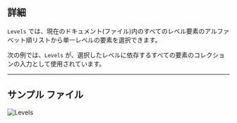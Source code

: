 ## 詳細
`Levels` では、現在のドキュメント(ファイル)内のすべてのレベル要素のアルファベット順リストから単一レベルの要素を選択できます。

次の例では、`Levels` が、選択したレベルに依存するすべての要素のコレクションの入力として使用されています。
___
## サンプル ファイル

![Levels](./DSRevitNodesUI.Levels_img.jpg)
